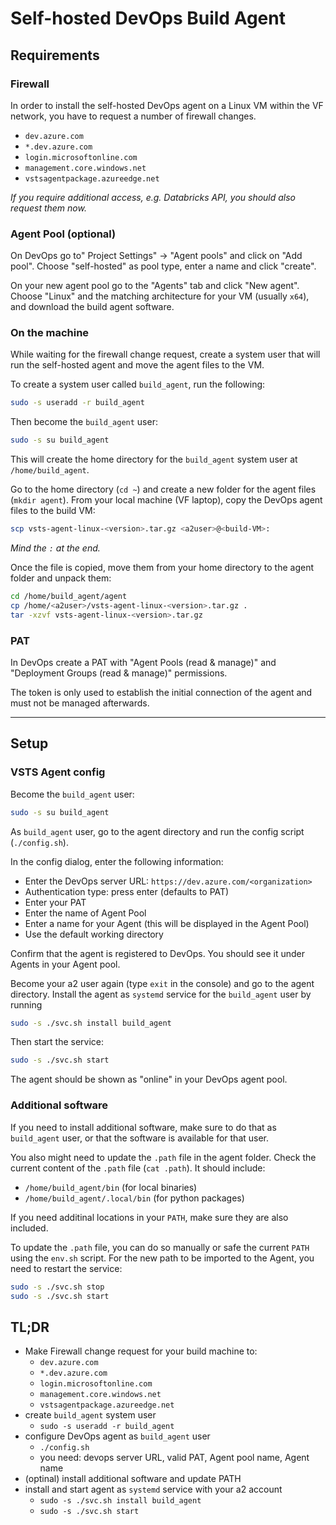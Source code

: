 
# Self-hosted DevOps Build Agent

## Requirements

### Firewall

In order to install the self-hosted DevOps agent on a Linux VM within the VF network, you have to request a number of firewall changes.

- `dev.azure.com`
- `*.dev.azure.com`
- `login.microsoftonline.com`
- `management.core.windows.net`
- `vstsagentpackage.azureedge.net`

*If you require additional access, e.g. Databricks API, you should also request them now.*

### Agent Pool (optional)

On DevOps go to" Project Settings" &rarr; "Agent pools" and click on "Add pool". Choose "self-hosted" as pool type, enter a name and click "create".

On your new agent pool go to the "Agents" tab and click "New agent". Choose "Linux" and the matching architecture for your VM (usually `x64`), and download the build agent software.

### On the machine

While waiting for the firewall change request, create a system user that will run the self-hosted agent and move the agent files to the VM.

To create a system user called `build_agent`, run the following:

```sh
sudo -s useradd -r build_agent
```

Then become the `build_agent` user:

```sh
sudo -s su build_agent
```

This will create the home directory for the `build_agent` system user at `/home/build_agent`.

Go to the home directory (`cd ~`) and create a new folder for the agent files (`mkdir agent`).
From your local machine (VF laptop), copy the DevOps agent files to the build VM:

```bash
scp vsts-agent-linux-<version>.tar.gz <a2user>@<build-VM>:
```

*Mind the `:` at the end.*

Once the file is copied, move them from your home directory to the agent folder and unpack them:

```sh
cd /home/build_agent/agent
cp /home/<a2user>/vsts-agent-linux-<version>.tar.gz .
tar -xzvf vsts-agent-linux-<version>.tar.gz
```

### PAT

In DevOps create a PAT with "Agent Pools (read & manage)" and "Deployment Groups
(read & manage)" permissions.

The token is only used to establish the initial connection of the agent and must
not be managed afterwards.

---

## Setup

### VSTS Agent config

Become the `build_agent` user:

```sh
sudo -s su build_agent
```

As `build_agent` user, go to the agent directory and run the config script (`./config.sh`).

In the config dialog, enter the following information:

- Enter the DevOps server URL: `https://dev.azure.com/<organization>`
- Authentication type: press enter (defaults to PAT)
- Enter your PAT
- Enter the name of Agent Pool
- Enter a name for your Agent (this will be displayed in the Agent Pool)
- Use the default working directory

Confirm that the agent is registered to DevOps. You should see it under Agents in your Agent pool.

Become your a2 user again (type `exit` in the console) and go to the agent directory.
Install the agent as `systemd` service for the `build_agent` user by running

```sh
sudo -s ./svc.sh install build_agent
```

Then start the service:

```sh
sudo -s ./svc.sh start
```

The agent should be shown as "online" in your DevOps agent pool.

### Additional software

If you need to install additional software, make sure to do that as `build_agent` user, or that the software is available for that user.

You also might need to update the `.path` file in the agent folder. Check the current content of the `.path` file (`cat .path`). It should include:

- `/home/build_agent/bin` (for local binaries)
- `/home/build_agent/.local/bin` (for python packages)

If you need additinal locations in your `PATH`, make sure they are also included.

To update the `.path` file, you can do so manually or safe the current `PATH` using the `env.sh` script. For the new path to be imported to the Agent, you need to restart the service:

```sh
sudo -s ./svc.sh stop
sudo -s ./svc.sh start
```

## TL;DR

- Make Firewall change request for your build machine to:
  - `dev.azure.com`
  - `*.dev.azure.com`
  - `login.microsoftonline.com`
  - `management.core.windows.net`
  - `vstsagentpackage.azureedge.net`
- create `build_agent` system user
  - `sudo -s useradd -r build_agent`
- configure DevOps agent as `build_agent` user
  - `./config.sh`
  - you need: devops server URL, valid PAT, Agent pool name, Agent name
- (optinal) install additional software and update PATH
- install and start agent as `systemd` service with your a2 account
  - `sudo -s ./svc.sh install build_agent`
  - `sudo -s ./svc.sh start`
